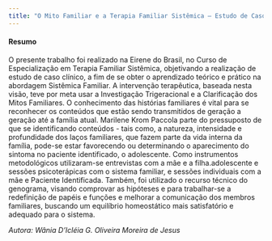 ```yaml
--- 
title: "O Mito Familiar e a Terapia Familiar Sistêmica — Estudo de Caso Clínico"
---
```



#### Resumo

O presente trabalho foi realizado na Eirene do Brasil, no Curso de Especialização em Terapia Familiar Sistêmica, objetivando a realização de estudo de caso clínico, a fim de se obter o aprendizado teórico e prático na abordagem Sistêmica Familiar. A intervenção terapêutica, baseada nesta visão, teve por meta usar a Investigação Trigeracional e a Clarificação dos Mitos Familiares. O conhecimento das histórias familiares é vital para se reconhecer os conteúdos que estão sendo transmitidos de geração a geração até a família atual. Marilene Krom Paccola parte do pressuposto de que se identificando conteúdos - tais como, a natureza, intensidade e profundidade dos laços familiares, que fazem parte da vida interna da família, pode-se estar favorecendo ou determinando o aparecimento do sintoma no paciente identificado, o adolescente. Como instrumentos metodológicos utilizaram-se entrevistas com a mãe e a filha.adolescente e sessões psicoterápicas com o sistema familiar, e sessões individuais com a mãe e Paciente Identificada. Também, foi utilizado o recurso técnico do genograma, visando comprovar as hipóteses e para trabalhar-se a redefinição de papéis e funções e melhorar a comunicação dos membros familiares, buscando um equilíbrio homeostático mais satisfatório e adequado para o sistema.

*Autora: Wânia D’Icléia G. Oliveira Moreira de Jesus*